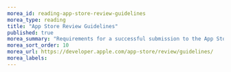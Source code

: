 ```yaml
---
morea_id: reading-app-store-review-guidelines
morea_type: reading
title: "App Store Review Guidelines"
published: true
morea_summary: "Requirements for a successful submission to the App Store"
morea_sort_order: 10
morea_url: https://developer.apple.com/app-store/review/guidelines/
morea_labels: 
---
```

